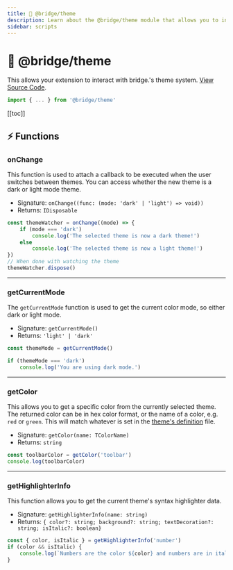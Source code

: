 ```yaml
---
title: 🎨 @bridge/theme
description: Learn about the @bridge/theme module that allows you to interact with bridge.'s theme system.
sidebar: scripts
---
```


# 🎨 @bridge/theme

This allows your extension to interact with bridge.'s theme system.
[View Source Code](https://github.com/bridge-core/editor/blob/main/src/components/Extensions/Scripts/Modules/theme.ts).

```js
import { ... } from '@bridge/theme'
```

[[toc]]

## ⚡ Functions

### onChange

This function is used to attach a callback to be executed when the user switches between themes. You can access whether the new theme is a dark or light mode theme.

- Signature: `onChange((func: (mode: 'dark' | 'light') => void))`
- Returns: `IDisposable`

```js
const themeWatcher = onChange((mode) => {
    if (mode === 'dark') 
        console.log('The selected theme is now a dark theme!')
    else 
        console.log('The selected theme is now a light theme!')
})
// When done with watching the theme
themeWatcher.dispose()
```

---

### getCurrentMode

The `getCurrentMode` function is used to get the current color mode, so either dark or light mode.

- Signature: `getCurrentMode()`
- Returns: `'light' | 'dark'`

```js
const themeMode = getCurrentMode()

if (themeMode === 'dark') 
    console.log('You are using dark mode.')
```

---

### getColor

This allows you to get a specific color from the currently selected theme. The returned color can be in hex color format, or the name of a color, e.g. `red` or `green`. This will match whatever is set in the [theme's definition](/extensions/json/themes) file.

- Signature: `getColor(name: TColorName)`
- Returns: `string`

```js
const toolbarColor = getColor('toolbar')
console.log(toolbarColor)
```

---

### getHighlighterInfo

This function allows you to get the current theme's syntax highlighter data.

- Signature: `getHighlighterInfo(name: string)`
- Returns: `{ color?: string; background?: string; textDecoration?: string; isItalic?: boolean}`

```js
const { color, isItalic } = getHighlighterInfo('number')
if (color && isItalic) {
    console.log(`Numbers are the color ${color} and numbers are in italic.`)
}
```
